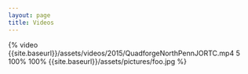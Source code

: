 ```yaml
---
layout: page
title: Videos
---
```


{% video {{site.baseurl}}/assets/videos/2015/QuadforgeNorthPennJORTC.mp4 5 100% 100% {{site.baseurl}}/assets/pictures/foo.jpg %}
